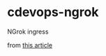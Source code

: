 # cdevops-ngrok

NGrok ingress

from [this article](https://blog.techiescamp.com/using-ngrok-with-kubernetes/)